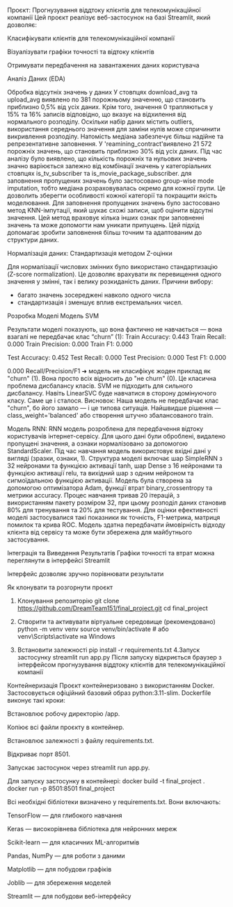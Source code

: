 Проєкт: Прогнузування віддтоку клієнтів для телекомунікаційної компанії 
Цей проєкт реалізує веб-застосунок на базі Streamlit, який дозволяє:

Класифікувати клієнтів для телекомунікаційної компанії 

Візуалізувати графіки точності та відтоку клієнтів 

Отримувати передбачення на завантажених даних користувача


Аналіз Даних (EDA)

Обробка відсутніх значень у даних
У стовпцях download_avg та upload_avg виявлено по 381 порожньому значенню, що становить приблизно 0,5% від усіх даних. Крім того, значення 0 трапляються у 15% та 16% записів відповідно, що вказує на відхилення від нормального розподілу.
Оскільки набір даних містить outliers, використання середнього значення для заміни нулів може спричинити викривлення розподілу. Натомість медіана забезпечує більш надійне та репрезентативне заповнення.
У 'reamining_contract'виявлено 21 572 порожніх значень, що становить приблизно 30% від усіх даних. Під час аналізу було виявлено, що кількість порожніх та нульових значень значно варіюється залежно від комбінації значень у категоріальних стовпцях is_tv_subscriber та is_movie_package_subscriber.
для заповнення пропущених значень було застосовано group-wise mode imputation, тобто медіана розраховувалась окремо для кожної групи. Це дозволить зберегти особливості кожної категорії та покращити якість моделювання.
Для заповнення пропущених значень було застосовано метод KNN-імпутації, який шукає схожі записи, щоб оцінити відсутні значення.
Цей метод враховує кілька інших ознак при заповненні значень та може допомогти нам уникати припущень.
Цей підхід допомагає зробити заповнення більш точним та адаптованим до структури даних.

Нормалізація даних: Стандартизація методом Z-оцінки

Для нормалізації числових змінних було використано стандартизацію (Z-score normalization). Це дозволяє врахувати як перевищення одного значення у змінні, так і велику розкиданість даних. 
 Причини вибору:
- багато значень зосереджені навколо одного числа
- стандартизація і зменшує вплив екстремальних чисел.

Розробка Моделі
Модель  SVM
 
Результати моделі показують, що вона фактично не навчається — вона взагалі не передбачає клас “churn” (1):
Train Accuracy: 0.443
Train Recall: 0.000
Train Precision: 0.000
Train F1: 0.000

Test Accuracy: 0.452
Test Recall: 0.000
Test Precision: 0.000
Test F1: 0.000

0.000 Recall/Precision/F1 ➜ модель не класифікує жоден приклад як "churn" (1). Вона просто всіх відносить до "не churn" (0).
Це класична проблема дисбалансу класів.
SVM не підходить для сильного дисбалансу.
Навіть LinearSVC буде навчатися в сторону домінуючого класу. Саме це і сталося.
Висновок:
Наша модель не передбачає клас "churn", бо його замало — і це типова ситуація.
 Найшвидше рішення — class_weight='balanced' або створення штучно збалансованого train.

Модель RNN:
RNN модель розроблена для передбачення відтоку користувачів інтернет-сервісу. Для цього дані були оброблені, видалено пропущені значення, а ознаки нормалізовано за допомогою StandardScaler. Під час навчання модель використовує вхідні дані у вигляді (зразки, ознаки, 1). Структура моделі включає шар SimpleRNN з 32 нейронами та функцією активації tanh, шар Dense з 16 нейронами та функцією активації relu, та вихідний шар з одним нейроном та сигмоїдальною функцією активації. Модель була створена за допомогою оптимізатора Adam, функції втрат binary_crossentropy та метрики accuracy. Процес навчання тривав 20 ітерацій, з використанням пакету розміром 32, при цьому розподіл даних становив 80% для тренування та 20% для тестування. Для оцінки ефективності моделі застосувалися такі показники як точність, F1-метрика, матриця помилок та крива ROC. Модель здатна передбачати ймовірність відходу клієнта від сервісу та може бути збережена для майбутнього застосування.

Інтеграція та Виведення Результатів
Графіки точності та втрат можна переглянути в інтерфейсі Streamlit

Інтерфейс дозволяє зручно порівнювати результати  

Як клонувати та розгорнути проєкт
1. Клонування репозиторію  git clone https://github.com/DreamTeam151/final_project.git
cd final_project

2. Створити та активувати віртуальне середовище (рекомендовано) python -m venv venv
source venv/bin/activate  # або venv\Scripts\activate на Windows
3. Встановити залежності pip install -r requirements.txt
4.Запуск застосунку
streamlit run app.py
Після запуску відкриється браузер з інтерфейсом прогнузування віддтоку клієнтів для телекомунікаційної компанії


Контейнеризація
Проєкт контейнеризовано з використанням Docker. Застосовується офіційний базовий образ python:3.11-slim. Dockerfile виконує такі кроки:

Встановлює робочу директорію /app.

Копіює всі файли проєкту в контейнер.

Встановлює залежності з файлу requirements.txt.

Відкриває порт 8501.

Запускає застосунок через streamlit run app.py.

Для запуску застосунку в контейнері:
docker build -t final_project .
docker run -p 8501:8501 final_project

Всі необхідні бібліотеки визначено у requirements.txt. Вони включають:

TensorFlow — для глибокого навчання

Keras — високорівнева бібліотека для нейронних мереж

Scikit-learn — для класичних ML-алгоритмів

Pandas, NumPy — для роботи з даними

Matplotlib — для побудови графіків

Joblib — для збереження моделей

Streamlit — для побудови веб-інтерфейсу
